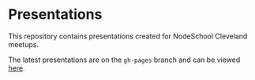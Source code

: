 # Presentations
This repository contains presentations created for NodeSchool Cleveland meetups.

The latest presentations are on the `gh-pages` branch and can be viewed
[here](http://nodeschoolcle.github.io/presentations/).
